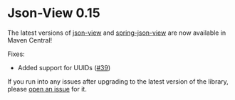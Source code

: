 # Json-View 0.15

The latest versions of [json-view](http://mvnrepository.com/artifact/com.monitorjbl/json-view/0.15) and [spring-json-view](http://mvnrepository.com/artifact/com.monitorjbl/spring-json-view/0.15) are now available in Maven Central! 

Fixes:

* Added support for UUIDs ([#39](https://github.com/monitorjbl/json-view/issues/39))

If you run into any issues after upgrading to the latest version of the library, please [open an issue](https://github.com/monitorjbl/json-view/issues) for it.
